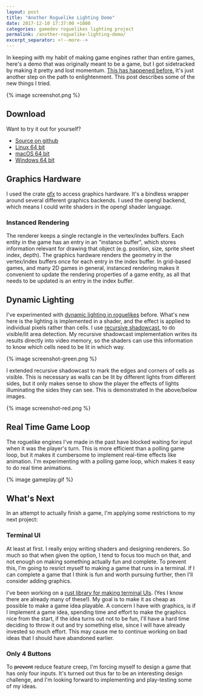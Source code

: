 ```yaml
---
layout: post
title: "Another Roguelike Lighting Demo"
date: 2017-12-10 17:37:00 +1000
categories: gamedev roguelikes lighting project
permalink: /another-roguelike-lighting-demo/
excerpt_separator: <!--more-->
---
```


In keeping with my habit of making game engines rather than entire games, here's
a demo that was originally meant to be a game, but I got sidetracked by making
it pretty and lost momentum. [This has happened
before.](/gamedev/2015/07/12/post-mortem-of-abandoned-game.html) It's just another
step on the path to enlightenment. This post describes some of the new things I
tried.

{% image screenshot.png %}
<!--more-->

## Download
Want to try it out for yourself?
- [Source on github](https://github.com/stevebob/lighting-experiment)
- [Linux 64 bit](https://files.gridbugs.org/lighting-experiment-linux-x86_64.zip)
- [macOS 64 bit](https://files.gridbugs.org/lighting-experiment-macos-x86_64.dmg)
- [Windows 64 bit](https://files.gridbugs.org/lighting-experiment-windows-x86_64.zip)

## Graphics Hardware

I used the crate [gfx](https://github.com/gfx-rs/gfx) to access graphics hardware.
It's a bindless wrapper around several different graphics backends.
I used the opengl backend, which means I could write shaders in the opengl
shader language.

### Instanced Rendering

The renderer keeps a single rectangle in the vertex/index buffers.
Each entity in the game has an entry in an "instance buffer", which
stores information relevant for drawing that object (e.g. position, size, sprite
sheet index, depth). The graphics hardware renders the geometry in the
vertex/index buffers once for each entry in the index buffer.
In grid-based games, and many 2D games in general, instanced rendering makes it
convenient to update the rendering properties of a game entity, as all that
needs to be updated is an entry in the index buffer.


## Dynamic Lighting

I've experimented with [dynamic lighting in
roguelikes](/gamedev/roguelikes/lighting/project/2016/12/20/roguelike-lighting-demo.html) before.
What's new here is the lighting is implemented in a shader, and the effect is
applied to individual pixels rather than cells. I use
[recursive shadowcast](/gamedev/roguelikes/algorithms/2015/11/16/visible-area-detection-recursive-shadowcast.html),
to do visible/lit area detection. My recursive shadowcast implementation writes
its results directly into video memory, so the shaders can use this information
to know which cells need to be lit in which way.

{% image screenshot-green.png %}

I extended recursive shadowcast to mark the edges and corners of cells as
visible. This is
necessary as walls can be lit by different lights from different sides, but it
only makes sense to show the player the effects of lights illuminating the sides
they can see. This is demonstrated in the above/below images.

{% image screenshot-red.png %}

## Real Time Game Loop

The roguelike engines I've made in the past have blocked waiting for input when
it was the player's turn. This is more efficient than a polling game loop, but
it makes it cumbersome to implement real-time effects like animation. I'm
experimenting with a polling game loop, which makes it easy to do real time
animations.

{% image gameplay.gif %}

## What's Next

In an attempt to actually finish a game, I'm applying some restrictions to my
next project:

### Terminal UI

At least at first. I really enjoy writing shaders and designing renderers. So
much so that when given the option, I tend to focus too much on that, and not
enough on making something actually fun and complete. To prevent this, I'm going
to resrict myself to making a game that runs in a terminal.
If I can complete a game that
I think is fun and worth pursuing further, then I'll consider adding graphics.

I've been working on
a [rust library for making terminal UIs](https://crates.io/crates/prototty). (Yes I know
there are already many of these!). My goal is to make it as cheap as possible to
make a game idea playable. A concern I have with graphics, is if I implement a
game idea, spending time and effort to make the graphics nice from the start, if
the idea turns out not to be fun, I'll have a hard time deciding to throw it
out and try something else, since I will have already invested so much effort.
This may cause me to continue working on bad ideas that I should have abandoned
earlier.

### Only 4 Buttons

To ~~prevent~~ reduce feature creep, I'm forcing myself to design a game that
has only four inputs. It's turned out thus far to be an interesting design
challenge, and I'm looking forward to implementing and play-testing some of my
ideas.
